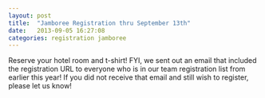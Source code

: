 ```yaml
---
layout: post
title:  "Jamboree Registration thru September 13th"
date:   2013-09-05 16:27:08
categories: registration jamboree
---
```



Reserve your hotel room and t-shirt! FYI, we sent out an email that included the registration URL to everyone who is in our team registration list from earlier this year! If you did not receive that email and still wish to register, please let us know!

